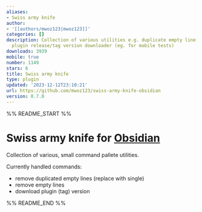 ```yaml
---
aliases:
- Swiss army knife
author:
- '[[authors/mwoz123|mwoz123]]'
categories: []
description: Collection of various utilities e.g. duplicate empty line remover, Obsidian
  plugin release/tag version downloader (eg. for mobile tests)
downloads: 3939
mobile: true
number: 1149
stars: 6
title: Swiss army knife
type: plugin
updated: '2023-12-12T23:10:21'
url: https://github.com/mwoz123/swiss-army-knife-obsidian
version: 0.7.0
---
```


%% README_START %%

# Swiss army knife for [Obsidian](https://obsidian.md)

Collection of various, small command pallete utilities.

Currently handled commands:
- remove duplicated empty lines (replace with single)
- remove empty lines
- download plugin (tag) version



%% README_END %%